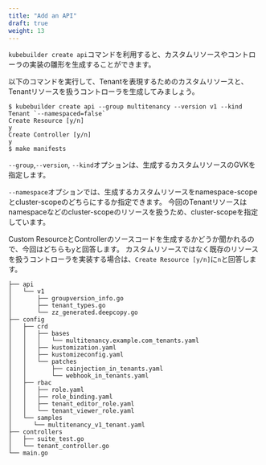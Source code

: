 ```yaml
---
title: "Add an API"
draft: true
weight: 13
---
```


`kubebuilder create api`コマンドを利用すると、カスタムリソースやコントローラの実装の雛形を生成することができます。

以下のコマンドを実行して、Tenantを表現するためのカスタムリソースと、Tenantリソースを扱うコントローラを生成してみましょう。

```console
$ kubebuilder create api --group multitenancy --version v1 --kind Tenant `--namespaced=false`
Create Resource [y/n]
y
Create Controller [y/n]
y
$ make manifests
```

`--group`,`--version`, `--kind`オプションは、生成するカスタムリソースのGVKを指定します。

`--namespace`オプションでは、生成するカスタムリソースをnamespace-scopeとcluster-scopeのどちらにするか指定できます。
今回のTenantリソースはnamespaceなどのcluster-scopeのリソースを扱うため、cluster-scopeを指定しています。

Custom ResourceとControllerのソースコードを生成するかどうか聞かれるので、今回はどちらも`y`と回答します。
カスタムリソースではなく既存のリソースを扱うコントローラを実装する場合は、`Create Resource [y/n]`に`n`と回答します。


```
├── api
│   └── v1
│       ├── groupversion_info.go
│       ├── tenant_types.go
│       └── zz_generated.deepcopy.go
├── config
│   ├── crd
│   │   ├── bases
│   │   │   └── multitenancy.example.com_tenants.yaml
│   │   ├── kustomization.yaml
│   │   ├── kustomizeconfig.yaml
│   │   └── patches
│   │       ├── cainjection_in_tenants.yaml
│   │       └── webhook_in_tenants.yaml
│   ├── rbac
│   │   ├── role.yaml
│   │   ├── role_binding.yaml
│   │   ├── tenant_editor_role.yaml
│   │   └── tenant_viewer_role.yaml
│   └── samples
│      └── multitenancy_v1_tenant.yaml
├── controllers
│   ├── suite_test.go
│   └── tenant_controller.go
└── main.go
```
